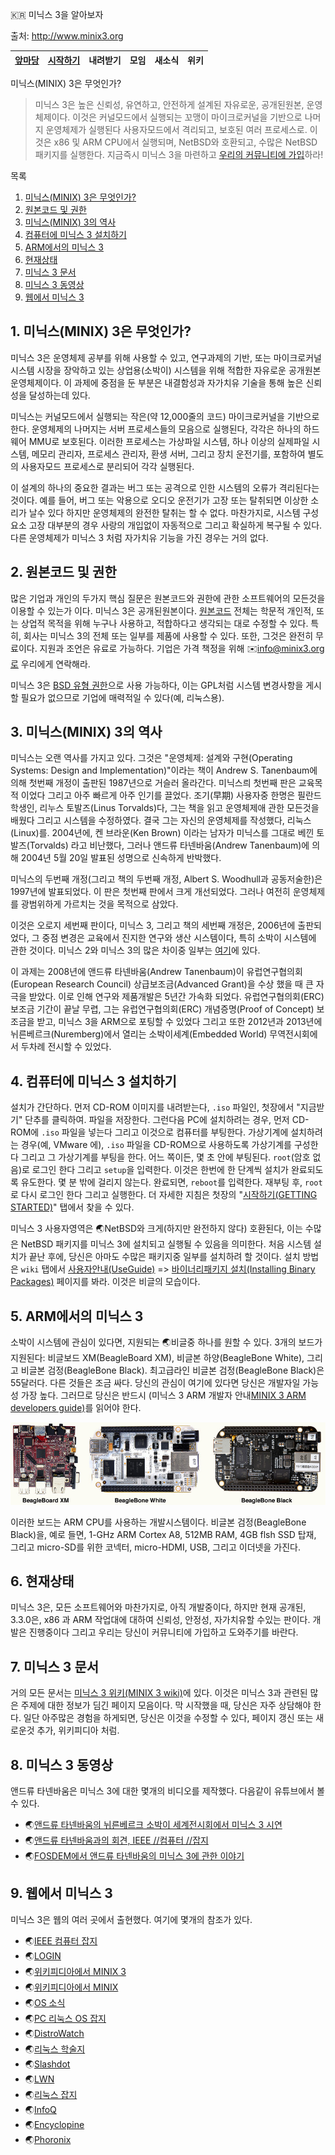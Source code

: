 
:kr: 미닉스 3을 알아보자

출처: http://www.minix3.org

| [앞마당](./README.md) | [시작하기](./SiJakHaGi/SiJakHaGi.md) | 내려받기 | 모임 | 새소식 | 위키 |  
| ---   | ---     | ---     | --- | ---    | ---  |  

미닉스(MINIX) 3은 무엇인가?

> 미닉스 3은 높은 신뢰성, 유연하고, 안전하게 설계된 자유로운, 공개된원본, 운영체제이다. 이것은 커널모드에서 실행되는 꼬맹이 마이크로커널을 기반으로 나머지 운영체제가 실행된다 사용자모드에서 격리되고, 보호된 여러 프로세스로. 이것은 x86 및 ARM CPU에서 실행되며, NetBSD와 호환되고, 수많은 NetBSD 패키지를 실행한다. 지금즉시 미닉스 3을 마련하고 [우리의 커뮤니티에 가입](http://wiki.minix3.org/doku.php?id=www:community:)하라!


목록
1. [미닉스(MINIX) 3은 무엇인가?](#미닉스3은-무엇인가)
2. [원본코드 및 권한](#코드-및-권한)
3. [미닉스(MINIX) 3의 역사](#미닉스3-역사)
4. [컴퓨터에 미닉스 3 설치하기](#미닉스3-설치하기)
5. [ARM에서의 미닉스 3](#미닉스3-ARM)
6. [현재상태](#현재상태)
7. [미닉스 3 문서](#미닉스3-문서)
8. [미닉스 3 동영상](#미닉스3-동영상)
9. [웹에서 미닉스 3](#미닉스3-웹)

<a name="미닉스3은-무엇인가"></a>
## 1. 미닉스(MINIX) 3은 무엇인가?

 미닉스 3은 운영체제 공부를 위해 사용할 수 있고, 연구과제의 기반, 또는 마이크로커널 시스템 시장을 장악하고 있는 상업용(소박이) 시스템을 위해 적합한 자유로운 공개원본 운영체제이다. 이 과제에 중점을 둔 부분은 내결함성과 자가치유 기술을 통해 높은 신뢰성을 달성하는데 있다.

 미닉스는 커널모드에서 실행되는 작은(약 12,000줄의 코드) 마이크로커널을 기반으로 한다. 운영체제의 나머지는 서버 프로세스들의 모음으로 실행된다, 각각은 하나의 하드웨어 MMU로 보호된다. 이러한 프로세스는 가상파일 시스템, 하나 이상의 실제파일 시스템, 메모리 관리자, 프로세스 관리자, 환생 서버, 그리고 장치 운전기를, 포함하여 별도의 사용자모드 프로세스로 분리되어 각각 실행된다.

 이 설계의 하나의 중요한 결과는 버그 또는 공격으로 인한 시스템의 오류가 격리된다는 것이다. 예를 들어, 버그 또는 악용으로 오디오 운전기가 고장 또는 탈취되면 이상한 소리가 날수 있다 하지만 운영체제의 완전한 탈취는 할 수 없다. 마찬가지로, 시스템 구성요소 고장 대부분의 경우 사랑의 개입없이 자동적으로 그리고 확실하게 복구될 수 있다. 다른 운영체제가 미닉스 3 처럼 자가치유 기능을 가진 경우는 거의 없다.

<a name="코드-및-권한"></a>
## 2. 원본코드 및 권한

 많은 기업과 개인의 두가지 핵심 질문은 원본코드와 권한에 관한 소프트웨어의 모든것을 이용할 수 있는가 이다. 미닉스 3은 공개된원본이다. [원본코드](http://wiki.minix3.org/doku.php?id=www:documentation:source) 전체는 학문적 개인적, 또는 상업적 목적을 위해 누구나 사용하고, 적합하다고 생각되는 대로 수정할 수 있다. 특히, 회사는 미닉스 3의 전체 또는 일부를 제품에 사용할 수 있다. 또한, 그것은 완전히 무료이다. 지원과 조언은 유료로 가능하다. 기업은 가격 책정을 위해 :envelope:info@minix3.org로 우리에게 연락해라.

 미닉스 3은 [BSD 유형 권한](http://wiki.minix3.org/doku.php?id=www:documentation:license)으로 사용 가능하다, 이는 GPL처럼 시스템 변경사항을 게시할 필요가 없으므로 기업에 매력적일 수 있다(예, 리눅스용).

<a name="미닉스3-역사"></a>
## 3. 미닉스(MINIX) 3의 역사

 미닉스는 오랜 역사를 가지고 있다. 그것은 "운영체제: 설계와 구현(Operating Systems: Design and Implementation)"이라는 책이 Andrew S. Tanenbaum에 의해 첫번째 개정이 출판된 1987년으로 거슬러 올라간다. 미닉스릐 첫번째 판은 교육목적 이었다 그리고 아주 빠르게 아주 인기를 끌었다. 조기(早期) 사용자중 한명은 필란드 학생인, 리누스 토발즈(Linus Torvalds)다, 그는 책을 읽고 운영체제애 관한 모든것을 배웠다 그리고 시스템을 수정하였다. 결국 그는 자신의 운영체제를 작성했다, 리눅스(Linux)를. 2004년에, 켄 브라운(Ken Brown) 이라는 남자가 미닉스를 그대로 베낀 토발즈(Torvalds) 라고 비난했다, 그러나 앤드류 타넨바움(Andrew Tanenbaum)에 의해 2004년 5월 20일 발표된 성명으로 신속하게 반박했다.

 미닉스의 두번째 개정(그리고 책의 두번째 개정, Albert S. Woodhull과 공동저술한)은 1997년에 발표되었다. 이 판은 첫번째 판에서 크게 개선되었다. 그러나 여전히 운영체제를 광범위하게 가르치는 것을 목적으로 삼았다.

 이것은 오로지 세번째 판이다, 미닉스 3, 그리고 책의 세번째 개정은, 2006년에 출판되었다, 그 중점 변경은 교육에서 진지한 연구와 생산 시스템이다, 특히 소박이 시스템에 관한 것이다. 미닉스 2와 미닉스 3의 많은 차이중 일부는 [여기](http://wiki.minix3.org/doku.php?id=www:documentation:improvements)에 있다.

 이 과제는 2008년에 앤드류 타넨바움(Andrew Tanenbaum)이 유럽연구협의회(European Research Council) 상급보조금(Advanced Grant)을 수상 했을 때 큰 자극을 받았다. 이로 인해 연구와 제품개발은 5년간 가속화 되었다. 유럽연구협의회(ERC) 보조금 기간이 끝날 무렵, 그는 유럽연구협의회(ERC) 개념증명(Proof of Concept) 보조금을 받고, 미닉스 3을 ARM으로 포팅할 수 있었다 그리고 또한 2012년과 2013년에 뉘른베르크(Nuremberg)에서 열리는 소박이세계(Embedded World) 무역전시회에서 두차례 전시할 수 있었다.

<a name="미닉스3-설치하기"></a>
## 4. 컴퓨터에 미닉스 3 설치하기

 설치가 간단하다. 먼저 CD-ROM 이미지를 내려받는다, `.iso` 파일인, 첫장에서 "지금받기" 단추를 클릭하여. 파일을 저장한다. 그런다음 PC에 설치하려는 경우, 먼저 CD-ROM에 `.iso` 파일을 넣는다 그리고 이것으로 컴퓨터를 부팅한다. 가상기계에 설치하려는 경우(예, VMware 에), `.iso` 파일을 CD-ROM으로 사용하도록 가상기계를 구성한다 그리고 그 가상기계를 부팅을 한다. 어느 쪽이든, 몇 초 안에 부팅된다. `root`(암호 없음)로 로그인 한다 그리고 `setup`을 입력한다. 이것은 한번에 한 단계씩 설치가 완료되도록 유도한다. 몇 분 밖에 걸리지 않는다. 완료되면, `reboot`를 입력한다. 재부팅 후, `root`로 다시 로그인 한다 그리고 실행한다. 더 자세한 지침은 첫장의 "[시작하기(GETTING STARTED)](http://wiki.minix3.org/doku.php?id=www:getting-started:start)" 탭에서 찾을 수 있다.

 미닉스 3 사용자영역은 :earth_asia:NetBSD와 크게(하지만 완전하지 않다) 호환된다, 이는 수많은 NetBSD 패키지를 미닉스 3에 설치되고 실행될 수 있음을 의미한다. 처음 시스템 설치가 끝난 후에, 당신은 아마도 수많은 패키지중 일부를 설치하려 할 것이다. 설치 방법은 `wiki` 탭에서 [사용자안내(UseGuide)](http://wiki.minix3.org/doku.php?id=usersguide:start) => [바이너리패키지 설치(Installing Binary Packages)](http://wiki.minix3.org/doku.php?id=usersguide:installingbinarypackages) 페이지를 봐라. 이것은 비글의 모습이다.

<a name="미닉스3-ARM"></a>
## 5. ARM에서의 미닉스 3

 소박이 시스템에 관심이 있다면, 지원되는 :earth_asia:비글중 하나를 원할 수 있다. 3개의 보드가 지원된다: 비글보드 XM(BeagleBoard XM), 비글본 하양(BeagleBone White), 그리고 비글본 검정(BeagleBone Black). 최고급라인 비글본 검정(BeagleBone Black)은 55달러다. 다른 것들은 조금 싸다. 당신의 관심이 여기에 있다면 당신은 개발자일 가능성 가장 높다. 그러므로 당신은 반드시 (미닉스 3 ARM 개발자 안내[MINIX 3 ARM developers guide)](http://wiki.minix3.org/doku.php?id=developersguide:minixonarm)를 읽어야 한다.

 ![비글 이미지](images/beagles.png)

 이러한 보드는 ARM CPU를 사용하는 개발시스템이다. 비글본 검정(BeagleBone Black)을, 예로 들면, 1-GHz ARM Cortex A8, 512MB RAM, 4GB flsh SSD 탑재, 그리고 micro-SD를 위한 코넥터, micro-HDMI, USB, 그리고 이더넷을 가진다.

<a name="현재상태"></a>
## 6. 현재상태

 미닉스 3은, 모든 소프트웨어와 마찬가지로, 아직 개발중이다, 하지만 현재 공개된, 3.3.0은, x86 과 ARM 작업대에 대하여 신뢰성, 안정성, 자가치유할 수있는 판이다. 개발은 진행중이다 그리고 우리는 당신이 커뮤니티에 가입하고 도와주기를 바란다.

<a name="미닉스3-문서"></a>
## 7. 미닉스 3 문서

 거의 모든 문서는 [미닉스 3 위키(MINIX 3 wiki)](http://wiki.minix3.org/doku.php?id=start)에 있다. 이것은 미닉스 3과 관련된 많은 주제에 대한 정보가 딤긴 페이지 모음이다. 막 시작했을 때, 당신은 자주 상담해야 한다. 일단 아주많은 경험을 하게되면, 당신은 이것을 수정할 수 있다, 페이지 갱신 또는 새로운것 추가, 위키피디아 처럼.

<a name="미닉스3-동영상"></a>
## 8. 미닉스 3 동영상

 앤드류 타넨바움은 미닉스 3에 대한 몇개의 비디오를 제작했다. 다음같이 유튜브에서 볼 수 있다.

- :earth_asia:[앤드류 타넨바움의 뉘른베르크 소박이 세계전시회에서 미닉스 3 시연](https://www.youtube.com/watch?v=vlOsy0PZZyc&feature=youtu.be)
- :earth_asia:[앤드류 타넨바움과의 회견, IEEE //컴퓨터 //잡지](http://www.youtube.com/watch?v=86_BkFsb4eI)
- :earth_asia:[FOSDEM에서 앤드류 타넨바움의 미닉스 3에 관한 이야기](http://www.youtube.com/watch?v=bx3KuE7UjGA)

<a name="미닉스3-웹"></a>
## 9. 웹에서 미닉스 3

 미닉스 3은 웹의 여러 곳에서 출현했다. 여기에 몇개의 참조가 있다.

- :earth_asia:[IEEE 컴퓨터 잡지](http://www.computer.org/csdl/mags/co/2014/07/mco2014070007.pdf)
- :earth_asia:[LOGIN](http://c59951.r51.cf2.rackcdn.com/5663-61781-tanenbaum.pdf)
- :earth_asia:[위키피디아에서 MINIX 3](http://en.wikipedia.org/wiki/MINIX_3)
- :earth_asia:[위키피디아에서 MINIX](http://en.wikipedia.org/wiki/MINIX)
- :earth_asia:[OS 소식](http://www.osnews.com/story/15960/Introduction-to-MINIX-3/)
- :earth_asia:[PC 리눅스 OS 잡지](http://pclosmag.com/html/Issues/201112/page15.html)
- :earth_asia:[DistroWatch](http://distrowatch.com/table.php?distribution=minix)
- :earth_asia:[리눅스 학술지](http://www.linuxjournal.com/article/10754)
- :earth_asia:[Slashdot](http://tech.slashdot.org/story/13/02/23/1946247/minix-321-released)
- :earth_asia:[LWN](http://lwn.net/Articles/485658/)
- :earth_asia:[리눅스 잡지](http://www.linux-magazine.com/Issues/2009/99/Minix-3)
- :earth_asia:[InfoQ](http://www.infoq.com/news/2009/05/MINIX)
- :earth_asia:[Encyclopine](http://encyclopine.org/en/MINIX_3)
- :earth_asia:[Phoronix](http://www.phoronix.com/scan.php?page=news_item&px=MTU5MzY)
